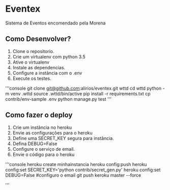 # Eventex

Sistema de Eventos encomendado pela Morena

## Como Desenvolver?

1. Clone o repositorio.
2. Crie um virtualenv com python 3.5
3. Ative o virtualenv
4. Instale as dependencias.
5. Configure a instância com o .env
6. Execute os testes.

'''console
git clone git@github.com:alirios/eventex.git wttd
cd wttd
python -m venv .wttd
source .wttd/bin/active
pip install -r requirements.txt
cp contrib/env-sample .env
python manage.py test
'''

## Como fazer o deploy

1. Crie um instãncia no heroku
2. Envie as configurações para o heroku
3. Define uma SECRET_KEY segura para instância.
4. Defina DEBUG=False
5. Configure o serviço de email.
6. Envie o código para o heroku


'''console
heroku create minhainstancia
heroku config:push
heroku config:set SECRET_KEY='python contrib/secret_gen.py'
heroku config:set DEBUG=False
#configuro o email
git push keroku master --force

'''